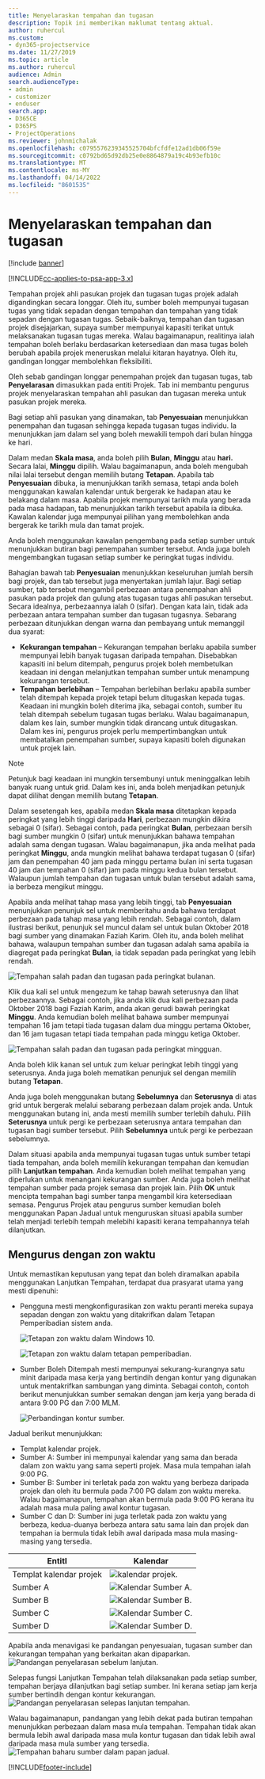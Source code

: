 ```yaml
---
title: Menyelaraskan tempahan dan tugasan
description: Topik ini memberikan maklumat tentang aktual.
author: ruhercul
ms.custom:
- dyn365-projectservice
ms.date: 11/27/2019
ms.topic: article
ms.author: ruhercul
audience: Admin
search.audienceType:
- admin
- customizer
- enduser
search.app:
- D365CE
- D365PS
- ProjectOperations
ms.reviewer: johnmichalak
ms.openlocfilehash: c0795576239345525704bfcfdfe12ad1db06f59e
ms.sourcegitcommit: c0792bd65d92db25e0e8864879a19c4b93efb10c
ms.translationtype: MT
ms.contentlocale: ms-MY
ms.lasthandoff: 04/14/2022
ms.locfileid: "8601535"
---
```

# <a name="reconcile-bookings-and-assignments"></a>Menyelaraskan tempahan dan tugasan

[!include [banner](../includes/psa-now-project-operations.md)]

[!INCLUDE[cc-applies-to-psa-app-3.x](../includes/cc-applies-to-psa-app-3x.md)]

Tempahan projek ahli pasukan projek dan tugasan tugas projek adalah digandingkan secara longgar. Oleh itu, sumber boleh mempunyai tugasan tugas yang tidak sepadan dengan tempahan dan tempahan yang tidak sepadan dengan tugasan tugas. Sebaik-baiknya, tempahan dan tugasan projek disejajarkan, supaya sumber mempunyai kapasiti terikat untuk melaksanakan tugasan tugas mereka. Walau bagaimanapun, realitinya ialah tempahan boleh berlaku berdasarkan ketersediaan dan masa tugas boleh berubah apabila projek meneruskan melalui kitaran hayatnya. Oleh itu, gandingan longgar membolehkan fleksibiliti.

Oleh sebab gandingan longgar penempahan projek dan tugasan tugas, tab **Penyelarasan** dimasukkan pada entiti Projek. Tab ini membantu pengurus projek menyelaraskan tempahan ahli pasukan dan tugasan mereka untuk pasukan projek mereka.

Bagi setiap ahli pasukan yang dinamakan, tab **Penyesuaian** menunjukkan penempahan dan tugasan sehingga kepada tugasan tugas individu. Ia menunjukkan jam dalam sel yang boleh mewakili tempoh dari bulan hingga ke hari.

Dalam medan **Skala masa**, anda boleh pilih **Bulan**, **Minggu** atau **hari.** Secara lalai, **Minggu** dipilih. Walau bagaimanapun, anda boleh mengubah nilai lalai tersebut dengan memilih butang **Tetapan**. Apabila tab **Penyesuaian** dibuka, ia menunjukkan tarikh semasa, tetapi anda boleh menggunakan kawalan kalendar untuk bergerak ke hadapan atau ke belakang dalam masa. Apabila projek mempunyai tarikh mula yang berada pada masa hadapan, tab menunjukkan tarikh tersebut apabila ia dibuka. Kawalan kalendar juga mempunyai pilihan yang membolehkan anda bergerak ke tarikh mula dan tamat projek.

Anda boleh menggunakan kawalan pengembang pada setiap sumber untuk menunjukkan butiran bagi penempahan sumber tersebut. Anda juga boleh mengembangkan tugasan setiap sumber ke peringkat tugas individu.

Bahagian bawah tab **Penyesuaian** menunjukkan keseluruhan jumlah bersih bagi projek, dan tab tersebut juga menyertakan jumlah lajur. Bagi setiap sumber, tab tersebut mengambil perbezaan antara penempahan ahli pasukan pada projek dan gulung atas tugasan tugas ahli pasukan tersebut. Secara idealnya, perbezaannya ialah 0 (sifar). Dengan kata lain, tidak ada perbezaan antara tempahan sumber dan tugasan tugasnya. Sebarang perbezaan ditunjukkan dengan warna dan pembayang untuk memanggil dua syarat:

- **Kekurangan tempahan** – Kekurangan tempahan berlaku apabila sumber mempunyai lebih banyak tugasan daripada tempahan. Disebabkan kapasiti ini belum ditempah, pengurus projek boleh membetulkan keadaan ini dengan melanjutkan tempahan sumber untuk menampung kekurangan tersebut.
- **Tempahan berlebihan** – Tempahan berlebihan berlaku apabila sumber telah ditempah kepada projek tetapi belum ditugaskan kepada tugas. Keadaan ini mungkin boleh diterima jika, sebagai contoh, sumber itu telah ditempah sebelum tugasan tugas berlaku. Walau bagaimanapun, dalam kes lain, sumber mungkin tidak dirancang untuk ditugaskan. Dalam kes ini, pengurus projek perlu mempertimbangkan untuk membatalkan penempahan sumber, supaya kapasiti boleh digunakan untuk projek lain.

> [!NOTE]
> Petunjuk bagi keadaan ini mungkin tersembunyi untuk meninggalkan lebih banyak ruang untuk grid. Dalam kes ini, anda boleh menjadikan petunjuk dapat dilihat dengan memilih butang **Tetapan**.

Dalam sesetengah kes, apabila medan **Skala masa** ditetapkan kepada peringkat yang lebih tinggi daripada **Hari**, perbezaan mungkin dikira sebagai 0 (sifar). Sebagai contoh, pada peringkat **Bulan**, perbezaan bersih bagi sumber mungkin 0 (sifar) untuk menunjukkan bahawa tempahan adalah sama dengan tugasan. Walau bagaimanapun, jika anda melihat pada peringkat **Minggu**, anda mungkin melihat bahawa terdapat tugasan 0 (sifar) jam dan penempahan 40 jam pada minggu pertama bulan ini serta tugasan 40 jam dan tempahan 0 (sifar) jam pada minggu kedua bulan tersebut. Walaupun jumlah tempahan dan tugasan untuk bulan tersebut adalah sama, ia berbeza mengikut minggu.

Apabila anda melihat tahap masa yang lebih tinggi, tab **Penyesuaian** menunjukkan penunjuk sel untuk memberitahu anda bahawa terdapat perbezaan pada tahap masa yang lebih rendah. Sebagai contoh, dalam ilustrasi berikut, penunjuk sel muncul dalam sel untuk bulan Oktober 2018 bagi sumber yang dinamakan Faziah Karim. Oleh itu, anda boleh melihat bahawa, walaupun tempahan sumber dan tugasan adalah sama apabila ia diagregat pada peringkat **Bulan**, ia tidak sepadan pada peringkat yang lebih rendah.

![Tempahan salah padan dan tugasan pada peringkat bulanan.](media/reconcile-assignments-01.JPG)

Klik dua kali sel untuk mengezum ke tahap bawah seterusnya dan lihat perbezaannya. Sebagai contoh, jika anda klik dua kali perbezaan pada Oktober 2018 bagi Faziah Karim, anda akan gerudi bawah peringkat **Minggu**. Anda kemudian boleh melihat bahawa sumber mempunyai tempahan 16 jam tetapi tiada tugasan dalam dua minggu pertama Oktober, dan 16 jam tugasan tetapi tiada tempahan pada minggu ketiga Oktober.

![Tempahan salah padan dan tugasan pada peringkat mingguan.](media/reconcile-assignments-02.JPG)

Anda boleh klik kanan sel untuk zum keluar peringkat lebih tinggi yang seterusnya. Anda juga boleh mematikan penunjuk sel dengan memilih butang **Tetapan**. 

Anda juga boleh menggunakan butang **Sebelumnya** dan **Seterusnya** di atas grid untuk bergerak melalui sebarang perbezaan dalam projek anda. Untuk menggunakan butang ini, anda mesti memilih sumber terlebih dahulu. Pilih **Seterusnya** untuk pergi ke perbezaan seterusnya antara tempahan dan tugasan bagi sumber tersebut. Pilih **Sebelumnya** untuk pergi ke perbezaan sebelumnya.

Dalam situasi apabila anda mempunyai tugasan tugas untuk sumber tetapi tiada tempahan, anda boleh memilih kekurangan tempahan dan kemudian pilih **Lanjutkan tempahan**. Anda kemudian boleh melihat tempahan yang diperlukan untuk menangani kekurangan sumber. Anda juga boleh melihat tempahan sumber pada projek semasa dan projek lain. Pilih **OK** untuk mencipta tempahan bagi sumber tanpa mengambil kira ketersediaan semasa. Pengurus Projek atau pengurus sumber kemudian boleh menggunakan Papan Jadual untuk menguruskan situasi apabila sumber telah menjadi terlebih tempah melebihi kapasiti kerana tempahannya telah dilanjutkan.

## <a name="managing-with-time-zones"></a>Mengurus dengan zon waktu
Untuk memastikan keputusan yang tepat dan boleh diramalkan apabila menggunakan Lanjutkan Tempahan, terdapat dua prasyarat utama yang mesti dipenuhi:  

- Pengguna mesti mengkonfigurasikan zon waktu peranti mereka supaya sepadan dengan zon waktu yang ditakrifkan dalam Tetapan Pemperibadian sistem anda.
 
  ![Tetapan zon waktu dalam Windows 10.](media/reconcile-assignments-03.png)

  ![Tetapan zon waktu dalam tetapan pemperibadian.](media/reconcile-assignments-04.png)
 
- Sumber Boleh Ditempah mesti mempunyai sekurang-kurangnya satu minit daripada masa kerja yang bertindih dengan kontur yang digunakan untuk mentakrifkan sambungan yang diminta. Sebagai contoh, contoh berikut menunjukkan sumber semakan dengan jam kerja yang berada di antara 9:00 PG dan 7:00 MLM. 

  ![Perbandingan kontur sumber.](media/reconcile-assignments-05.png)

Jadual berikut menunjukkan:

- Templat kalendar projek.
- Sumber A: Sumber ini mempunyai kalendar yang sama dan berada dalam zon waktu yang sama seperti projek. Masa mula tempahan ialah 9:00 PG.
- Sumber B: Sumber ini terletak pada zon waktu yang berbeza daripada projek dan oleh itu bermula pada 7:00 PG dalam zon waktu mereka. Walau bagaimanapun, tempahan akan bermula pada 9:00 PG kerana itu adalah masa mula paling awal kontur tugasan.
- Sumber C dan D: Sumber ini juga terletak pada zon waktu yang berbeza, kedua-duanya berbeza antara satu sama lain dan projek dan tempahan ia bermula tidak lebih awal daripada masa mula masing-masing yang tersedia.

|EntitI  |Kalendar  |
|-|-|
|Templat kalendar projek   | ![kalendar projek.](media/reconcile-assignments-06.png) |
|Sumber A  | ![Kalendar Sumber A.](media/reconcile-assignments-06.png) |
|Sumber B  |  ![Kalendar Sumber B.](media/reconcile-assignments-07.png) |
|Sumber C  |  ![Kalendar Sumber C.](media/reconcile-assignments-08.png) |
|Sumber D  | ![Kalendar Sumber D.](media/reconcile-assignments-09.png)  |
 
Apabila anda menavigasi ke pandangan penyesuaian, tugasan sumber dan kekurangan tempahan yang berkaitan akan dipaparkan.
 ![Pandangan penyelarasan sebelum lanjutan.](media/reconcile-assignments-10.png)

Selepas fungsi Lanjutkan Tempahan telah dilaksanakan pada setiap sumber, tempahan berjaya dilanjutkan bagi setiap sumber. Ini kerana setiap jam kerja sumber bertindih dengan kontur kekurangan.
 ![Pandangan penyelarasan selepas lanjutan tempahan.](media/reconcile-assignments-11.png) 

Walau bagaimanapun, pandangan yang lebih dekat pada butiran tempahan menunjukkan perbezaan dalam masa mula tempahan. Tempahan tidak akan bermula lebih awal daripada masa mula kontur tugasan dan tidak lebih awal daripada masa mula sumber yang tersedia.
 ![Tempahan baharu sumber dalam papan jadual.](media/reconcile-assignments-12.png)


[!INCLUDE[footer-include](../includes/footer-banner.md)]
